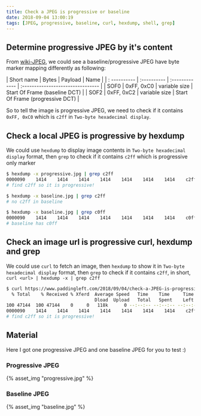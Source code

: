```yaml
---
title: Check a JPEG is progressive or baseline
date: 2018-09-04 13:00:19
tags: [JPEG, progressive, baseline, curl, hexdump, shell, grep]
---
```


## Determine progressive JPEG by it's content

From [wiki-JPEG](https://en.wikipedia.org/wiki/JPEG), we could see a baseline/progressive JPEG have byte marker mapping differently as following:

| Short name   | Bytes       | Payload        | Name                              |
| : ---------- | :---------- | :------------- | :-------------------------------- |
| SOF0         | 0xFF, 0xC0  | variable size  | Start Of Frame (baseline DCT)     |
| SOF2         | 0xFF, 0xC2  | variable size  | Start Of Frame (progressive DCT)  |

So to tell the image is progressive JPEG, we need to check if it contains `0xFF, 0xC0` which is `c2ff` in `Two-byte hexadecimal display`.

<!--more-->

## Check a local JPEG is progressive by hexdump

We could use `hexdump` to display image contents in `Two-byte hexadecimal display` format, then `grep` to check if it contains `c2ff` which is progressive only marker

```bash
$ hexdump -x progressive.jpg | grep c2ff
0000090    1414    1414    1414    1414    1414    1414    1414    c2ff
# find c2ff so it is progressive!

$ hexdump -x baseline.jpg | grep c2ff
# no c2ff in baseline

$ hexdump -x baseline.jpg | grep c0ff
0000090    1414    1414    1414    1414    1414    1414    1414    c0ff
# baseline has c0ff
```

## Check an image url is progressive curl, hexdump and grep

We could use `curl` to fetch an image, then `hexdump` to show it in `Two-byte hexadecimal display` format, then `grep` to check if it contains `c2ff`, in short, `curl <url> | hexdump -x | grep c2ff`

```bash
$ curl https://www.paddingleft.com/2018/09/04/check-a-JPEG-is-progressive-or-baseline/progressive.jpg | hexdump -x | grep c2ff
  % Total    % Received % Xferd  Average Speed   Time    Time     Time  Current
                                 Dload  Upload   Total   Spent    Left  Speed
100 47144  100 47144    0     0   118k      0 --:--:-- --:--:-- --:--:--  118k
0000090    1414    1414    1414    1414    1414    1414    1414    c2ff
# find c2ff so it is progressive!
```

## Material

Here I got one progressive JPEG and one baseline JPEG for you to test :)

### Progressive JPEG

{% asset_img "progressive.jpg" %}

### Baseline JPEG

{% asset_img "baseline.jpg" %}